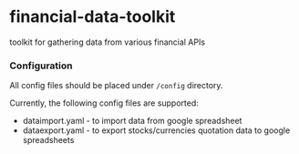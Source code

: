# financial-data-toolkit
toolkit for gathering data from various financial APIs

### Configuration

All config files should be placed under `/config` directory.

Currently, the following config files are supported:
* dataimport.yaml - to import data from google spreadsheet
* dataexport.yaml - to export stocks/currencies quotation data to google spreadsheets